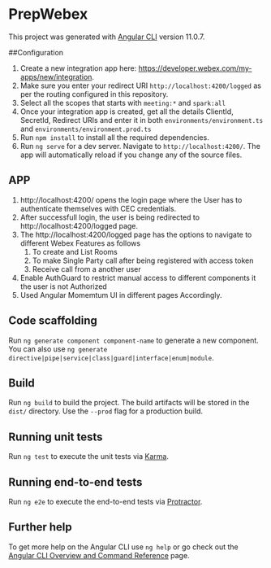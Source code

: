 # PrepWebex

This project was generated with [Angular CLI](https://github.com/angular/angular-cli) version 11.0.7.

##Configuration
1. Create a new integration app here: https://developer.webex.com/my-apps/new/integration.
2. Make sure you enter your redirect URI `http://localhost:4200/logged` as per the routing configured in this repository.
3. Select all the scopes that starts with `meeting:*` and `spark:all`
4. Once your integration app is created, get all the details ClientId, SecretId, Redirect URIs and enter it in both `environments/environment.ts` and `environments/environment.prod.ts`
5. Run `npm install` to install all the required dependencies.
6. Run `ng serve` for a dev server. Navigate to `http://localhost:4200/`. The app will automatically reload if you change any of the source files.

## APP
1. http://localhost:4200/ opens the login page where the User has to authenticate themselves with CEC credentials.
2. After successfull login, the user is being redirected to http://localhost:4200/logged page.
3. The http://localhost:4200/logged page has the options to navigate to different Webex Features as follows
    1. To create and List Rooms
    2. To make Single Party call after being registered with access token
    3. Receive call from a another user
4. Enable AuthGuard to restrict manual access to different components it the user is not Authorized
5. Used Angular Momemtum UI in different pages Accordingly.

## Code scaffolding

Run `ng generate component component-name` to generate a new component. You can also use `ng generate directive|pipe|service|class|guard|interface|enum|module`.

## Build

Run `ng build` to build the project. The build artifacts will be stored in the `dist/` directory. Use the `--prod` flag for a production build.

## Running unit tests

Run `ng test` to execute the unit tests via [Karma](https://karma-runner.github.io).

## Running end-to-end tests

Run `ng e2e` to execute the end-to-end tests via [Protractor](http://www.protractortest.org/).

## Further help

To get more help on the Angular CLI use `ng help` or go check out the [Angular CLI Overview and Command Reference](https://angular.io/cli) page.
